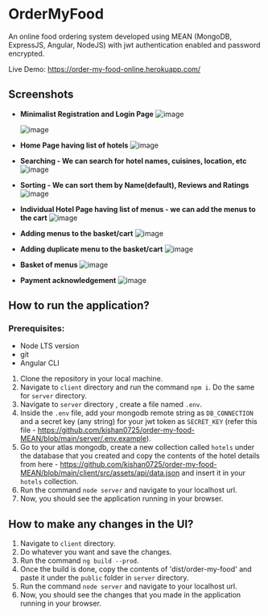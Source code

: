 # OrderMyFood

An online food ordering system developed using MEAN (MongoDB, ExpressJS, Angular, NodeJS) with jwt authentication enabled and password encrypted.
  
Live Demo: https://order-my-food-online.herokuapp.com/

## Screenshots

- **Minimalist Registration and Login Page**
  ![image](https://user-images.githubusercontent.com/36665975/100368451-9cf49880-3029-11eb-8444-d4ac1ba00cce.png)

  ![image](https://user-images.githubusercontent.com/36665975/100368481-a5e56a00-3029-11eb-9a19-524131dc7e4e.png)

- **Home Page having list of hotels**
![image](https://user-images.githubusercontent.com/36665975/99675575-61902200-2a9d-11eb-94b4-a8f753e4e5b7.png)

- **Searching - We can search for hotel names, cuisines, location, etc**
![image](https://user-images.githubusercontent.com/36665975/99675651-78cf0f80-2a9d-11eb-8b42-9afc7dfb4efb.png)

- **Sorting - We can sort them by Name(default), Reviews and Ratings**
![image](https://user-images.githubusercontent.com/36665975/99675703-8c7a7600-2a9d-11eb-9c31-038b08be0e0a.png)

- **Individual Hotel Page having list of menus - we can add the menus to the cart**
![image](https://user-images.githubusercontent.com/36665975/99896454-c2467700-2cb6-11eb-9280-d253339afa64.png)

- **Adding menus to the basket/cart**
![image](https://user-images.githubusercontent.com/36665975/99896466-d5594700-2cb6-11eb-92e3-6acadfaae6d5.png)

- **Adding duplicate menu to the basket/cart**
![image](https://user-images.githubusercontent.com/36665975/99896471-e43ff980-2cb6-11eb-97a5-c57a59aa8553.png)

- **Basket of menus**
![image](https://user-images.githubusercontent.com/36665975/99896533-77792f00-2cb7-11eb-8211-ff4b054d800e.png)

- **Payment acknowledgement**
![image](https://user-images.githubusercontent.com/36665975/99896541-7fd16a00-2cb7-11eb-8157-ebcbce443bd8.png)

## How to run the application?

  ### Prerequisites:
  - Node LTS version
  - git
  - Angular CLI

  1. Clone the repository in your local machine.
  2. Navigate to `client` directory and run the command `npm i`. Do the same for `server` directory.
  3. Navigate to `server` directory , create a file named `.env`.
  4. Inside the `.env` file, add your mongodb remote string as `DB_CONNECTION` and a secret key (any string) for your jwt token as `SECRET_KEY` (refer this file - https://github.com/kishan0725/order-my-food-MEAN/blob/main/server/.env.example).
  5. Go to your atlas mongodb, create a new collection called `hotels` under the database that you created and copy the contents of the hotel details from here - https://github.com/kishan0725/order-my-food-MEAN/blob/main/client/src/assets/api/data.json and insert it in your `hotels` collection.
  6. Run the command `node server` and navigate to your localhost url.
  7. Now, you should see the application running in your browser.

## How to make any changes in the UI?

  1. Navigate to `client` directory. 
  2. Do whatever you want and save the changes.
  3. Run the command `ng build --prod`.
  4. Once the build is done, copy the contents of 'dist/order-my-food' and paste it under the `public` folder in `server` directory.
  5. Run the command `node server` and navigate to your localhost url.
  6. Now, you should see the changes that you made in the application running in your browser.
